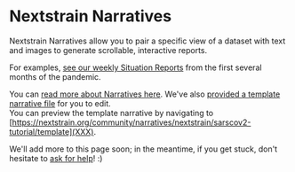 # Nextstrain Narratives  

Nextstrain Narratives allow you to pair a specific view of a dataset with text and images to generate scrollable, interactive reports.

For examples, [see our weekly Situation Reports](XXX) from the first several months of the pandemic.

You can [read more about Narratives here](https://nextstrain.org/docs/narratives/introduction).
We've also [provided a template narrative file](XXX) for you to edit.  
You can preview the template narrative by navigating to [https://nextstrain.org/community/narratives/nextstrain/sarscov2-tutorial/template](XXX).

We'll add more to this page soon; in the meantime, if you get stuck, don't hesitate to [ask for help](README.md#Help)! :)
